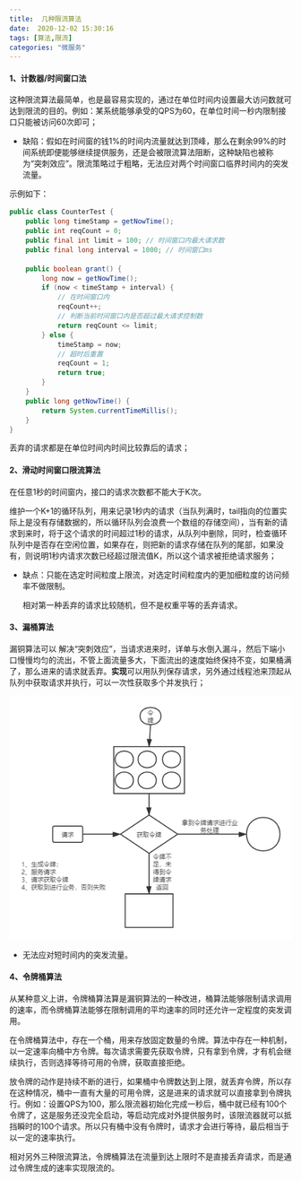 ```yaml
---
title:  几种限流算法 
date:  2020-12-02 15:30:16 
tags: [算法,限流] 
categories: "微服务"
---
```


#### 1、计数器/时间窗口法

这种限流算法最简单，也是最容易实现的，通过在单位时间内设置最大访问数就可达到限流的目的。例如：某系统能够承受的QPS为60，在单位时间一秒内限制接口只能被访问60次即可；

- 缺陷：假如在时间窗的钱1%的时间内流量就达到顶峰，那么在剩余99%的时间系统即便能够继续提供服务，还是会被限流算法阻断，这种缺陷也被称为“突刺效应”。限流策略过于粗略，无法应对两个时间窗口临界时间内的突发流量。

示例如下：

```java
public class CounterTest {
    public long timeStamp = getNowTime();
    public int reqCount = 0;
    public final int limit = 100; // 时间窗口内最大请求数
    public final long interval = 1000; // 时间窗口ms

    public boolean grant() {
        long now = getNowTime();
        if (now < timeStamp + interval) {
            // 在时间窗口内
            reqCount++;
            // 判断当前时间窗口内是否超过最大请求控制数
            return reqCount <= limit;
        } else {
            timeStamp = now;
            // 超时后重置
            reqCount = 1;
            return true;
        }
    }
    public long getNowTime() {
        return System.currentTimeMillis();
    }
}
```

丢弃的请求都是在单位时间内时间比较靠后的请求；

#### 2、滑动时间窗口限流算法

在任意1秒的时间窗内，接口的请求次数都不能大于K次。

维护一个K+1的循环队列，用来记录1秒内的请求（当队列满时，tail指向的位置实际上是没有存储数据的，所以循环队列会浪费一个数组的存储空间），当有新的请求到来时，将于这个请求的时间超过1秒的请求，从队列中删除，同时，检查循环队列中是否存在空闲位置，如果存在，则把新的请求存储在队列的尾部，如果没有，则说明1秒内请求次数已经超过限流值K，所以这个请求被拒绝请求服务；

- 缺点：只能在选定时间粒度上限流，对选定时间粒度内的更加细粒度的访问频率不做限制。

  相对第一种丢弃的请求比较随机，但不是权重平等的丢弃请求。

#### 3、漏桶算法

漏铜算法可以 解决“突刺效应”，当请求进来时，详单与水倒入漏斗，然后下端小口慢慢均匀的流出，不管上面流量多大，下面流出的速度始终保持不变，如果桶满了，那么进来的请求就丢弃。**实现**可以用队列保存请求，另外通过线程池来顶起从队列中获取请求并执行，可以一次性获取多个并发执行；

![2020010701](/picture/2020010701.png)

- 无法应对短时间内的突发流量。

#### 4、令牌桶算法

从某种意义上讲，令牌桶算法算是漏铜算法的一种改进，桶算法能够限制请求调用的速率，而令牌桶算法能够在限制调用的平均速率的同时还允许一定程度的突发调用。



在令牌桶算法中，存在一个桶，用来存放固定数量的令牌。算法中存在一种机制，以一定速率向桶中方令牌。每次请求需要先获取令牌，只有拿到令牌，才有机会继续执行，否则选择等待可用的令牌，获取直接拒绝。



放令牌的动作是持续不断的进行，如果桶中令牌数达到上限，就丢弃令牌，所以存在这种情况，桶中一直有大量的可用令牌，这是进来的请求就可以直接拿到令牌执行。例如：设置QPS为100，那么限流器初始化完成一秒后，桶中就已经有100个令牌了，这是服务还没完全启动，等启动完成对外提供服务时，该限流器就可以抵挡瞬时的100个请求。所以只有桶中没有令牌时，请求才会进行等待，最后相当于以一定的速率执行。



相对另外三种限流算法，令牌桶算法在流量到达上限时不是直接丢弃请求，而是通过令牌生成的速率实现限流的。